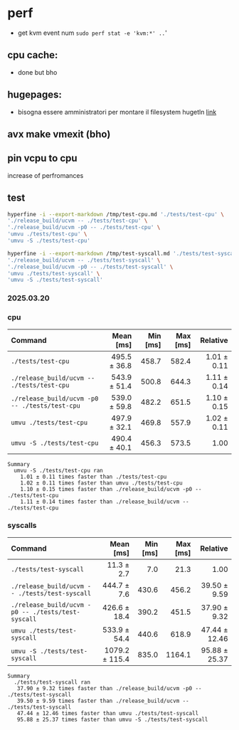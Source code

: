 # perf

- get kvm event num `sudo perf stat -e 'kvm:*' ..`'

## cpu cache:
- done but bho

## hugepages:
- bisogna essere amministratori per montare il filesystem hugetln [link](https://www.kernel.org/doc/html/latest/admin-guide/mm/hugetlbpage.html#using-huge-pages)

## avx make vmexit (bho)

## pin vcpu to cpu
increase of perfromances


## test

```bash
hyperfine -i --export-markdown /tmp/test-cpu.md './tests/test-cpu' \
'./release_build/ucvm -- ./tests/test-cpu' \
'./release_build/ucvm -p0 -- ./tests/test-cpu' \
'umvu ./tests/test-cpu' \
'umvu -S ./tests/test-cpu'
```


```bash
hyperfine -i --export-markdown /tmp/test-syscall.md './tests/test-syscall' \
'./release_build/ucvm -- ./tests/test-syscall' \
'./release_build/ucvm -p0 -- ./tests/test-syscall' \
'umvu ./tests/test-syscall' \
'umvu -S ./tests/test-syscall'
```

### 2025.03.20
### cpu

| Command | Mean [ms] | Min [ms] | Max [ms] | Relative |
|:---|---:|---:|---:|---:|
| `./tests/test-cpu` | 495.5 ± 36.8 | 458.7 | 582.4 | 1.01 ± 0.11 |
| `./release_build/ucvm -- ./tests/test-cpu` | 543.9 ± 51.4 | 500.8 | 644.3 | 1.11 ± 0.14 |
| `./release_build/ucvm -p0 -- ./tests/test-cpu` | 539.0 ± 59.8 | 482.2 | 651.5 | 1.10 ± 0.15 |
| `umvu ./tests/test-cpu` | 497.9 ± 32.1 | 469.8 | 557.9 | 1.02 ± 0.11 |
| `umvu -S ./tests/test-cpu` | 490.4 ± 40.1 | 456.3 | 573.5 | 1.00 |

```
Summary
  umvu -S ./tests/test-cpu ran
    1.01 ± 0.11 times faster than ./tests/test-cpu
    1.02 ± 0.11 times faster than umvu ./tests/test-cpu
    1.10 ± 0.15 times faster than ./release_build/ucvm -p0 -- ./tests/test-cpu
    1.11 ± 0.14 times faster than ./release_build/ucvm -- ./tests/test-cpu
```

### syscalls

| Command | Mean [ms] | Min [ms] | Max [ms] | Relative |
|:---|---:|---:|---:|---:|
| `./tests/test-syscall` | 11.3 ± 2.7 | 7.0 | 21.3 | 1.00 |
| `./release_build/ucvm -- ./tests/test-syscall` | 444.7 ± 7.6 | 430.6 | 456.2 | 39.50 ± 9.59 |
| `./release_build/ucvm -p0 -- ./tests/test-syscall` | 426.6 ± 18.4 | 390.2 | 451.5 | 37.90 ± 9.32 |
| `umvu ./tests/test-syscall` | 533.9 ± 54.4 | 440.6 | 618.9 | 47.44 ± 12.46 |
| `umvu -S ./tests/test-syscall` | 1079.2 ± 115.4 | 835.0 | 1164.1 | 95.88 ± 25.37 |

```
Summary
  ./tests/test-syscall ran
   37.90 ± 9.32 times faster than ./release_build/ucvm -p0 -- ./tests/test-syscall
   39.50 ± 9.59 times faster than ./release_build/ucvm -- ./tests/test-syscall
   47.44 ± 12.46 times faster than umvu ./tests/test-syscall
   95.88 ± 25.37 times faster than umvu -S ./tests/test-syscall
```
